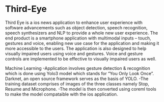 # Third-Eye
Third Eye is a ios news application to enhance user experience with software advancements such as object detection, speech recognition, speech synthesizers and NLP to provide a whole new user experience. The end product is a smartphone application with multimodal inputs – touch, gestures and voice, enabling new use case for the application and making it more accessible to the users. The application is also designed to help visually impaired users using voice and gestures. Voice and gesture controls are implemented to be effective to visually impaired users as well.


Machine Learning
-Application involves gesture detection & recognition which is done using Yolo3 model which stands for “You Only Look Once”. Darknet, an open source framework serves as the basis of YOLO.
-The training dataset comprises of images of the three classes namely Stop, Resume and Microphone.
-The model is then converted using coreml tools to make the model compataible with the ios application. 
